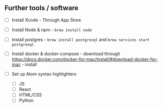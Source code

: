 ## Further tools / software
- [ ] Install Xcode - Through App Store
- [ ] Install Node & npm - `brew install node`
- [ ] Install postgres - `brew install postgresql` and `brew services start postgresql`
- [ ] Install docker & docker-compose - download through https://docs.docker.com/docker-for-mac/install/#download-docker-for-mac - install

- [ ] Set up Atom syntax highlighters
    - [ ] JS
    - [ ] React
    - [ ] HTML/CSS
    - [ ] Python
